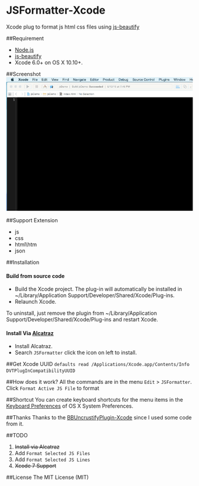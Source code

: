 # JSFormatter-Xcode
Xcode plug to format js html css files using [js-beautify](https://github.com/beautify-web/js-beautify)

##Requirement
* [Node.js](https://nodejs.org/)
* [js-beautify](https://github.com/beautify-web/js-beautify)
* Xcode 6.0+ on OS X 10.10+.

##Screenshot
![image](https://raw.githubusercontent.com/bumaociyuan/JSFormatter-Xcode/master/screenshot.gif)

##Support Extension
* js
* css
* html\htm
* json

##Installation

#### Build from source code 

* Build the Xcode project. The plug-in will automatically be installed in ~/Library/Application Support/Developer/Shared/Xcode/Plug-ins.
* Relaunch Xcode.

To uninstall, just remove the plugin from ~/Library/Application Support/Developer/Shared/Xcode/Plug-ins and restart Xcode.

#### Install Via [Alcatraz](http://alcatraz.io/)

* Install Alcatraz.
* Search `JSFormatter` click the icon on left to install.

##Get Xcode UUID
`defaults read /Applications/Xcode.app/Contents/Info DVTPlugInCompatibilityUUID`

##How does it work?
All the commands are in the menu `Edit` > `JSFormatter`.
Click `Format Active JS File` to format 

##Shortcut
You can create keyboard shortcuts for the menu items in the [Keyboard Preferences](http://support.apple.com/kb/ph3957) of OS X System Preferences.

##Thanks
Thanks to the [BBUncrustifyPlugin-Xcode](https://github.com/benoitsan/BBUncrustifyPlugin-Xcode) since I used some code from it.

##TODO

1. ~~Install via Alcatraz~~
2. Add `Format Selected JS Files`
3. Add `Format Selected JS Lines`
4. ~~Xcode 7 Support~~

##License
The MIT License (MIT)
